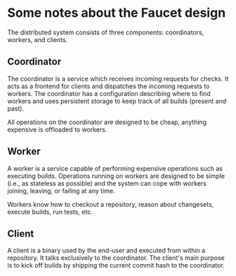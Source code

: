 # Some notes about the Faucet design

The distributed system consists of three components: coordinators, workers, and clients.

## Coordinator

The coordinator is a service which receives incoming requests for checks. It acts as a frontend for clients and dispatches the incoming requests to workers. The coordinator has a configuration describing where to find workers and uses persistent storage to keep track of all builds (present and past).

All operations on the coordinator are designed to be cheap, anything expensive is offloaded to workers.

## Worker

A worker is a service capable of performing expensive operations such as executing builds. Operations running on workers are designed to be simple (i.e., as stateless as possible) and the system can cope with workers joining, leaving, or failing at any time.

Workers know how to checkout a repository, reason about changesets, execute builds, run tests, etc.

## Client

A client is a binary used by the end-user and executed from within a repository. It talks exclusively to the coordinator. The client's main purpose is to kick off builds by shipping the current commit hash to the coordinator.
